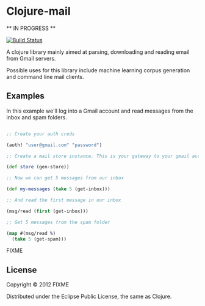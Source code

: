 # Clojure-mail

** IN PROGRESS **

[![Build Status](https://secure.travis-ci.org/owainlewis/clojure-mail.png?branch=master)](http://travis-ci.org/owainlewis/clojure-mail)

A clojure library mainly aimed at parsing, downloading and reading email from Gmail servers. 

Possible uses for this library include machine learning corpus generation and command line mail clients.

## Examples

In this example we'll log into a Gmail account and read messages from the inbox and spam folders.

```clojure

;; Create your auth creds

(auth! "user@gmail.com" "password")

;; Create a mail store instance. This is your gateway to your gmail account.

(def store (gen-store))

;; Now we can get 5 messages from our inbox

(def my-messages (take 5 (get-inbox)))

;; And read the first message in our inbox

(msg/read (first (get-inbox)))

;; Get 5 messages from the spam folder

(map #(msg/read %)
  (take 5 (get-spam)))

```


FIXME

## License

Copyright © 2012 FIXME

Distributed under the Eclipse Public License, the same as Clojure.
